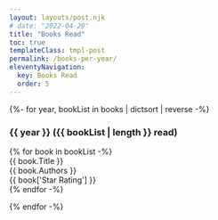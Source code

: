 ```yaml
---
layout: layouts/post.njk
# date: "2022-04-20"
title: "Books Read"
toc: true
templateClass: tmpl-post
permalink: /books-per-year/
eleventyNavigation:
  key: Books Read
  order: 5
---
```


{%- for year, bookList in books | dictsort | reverse -%}

### {{ year }} ({{ bookList | length }} read)

<div class="library">
{% for book in bookList -%}
<div>{{ book.Title }}</div>
<div>{{ book.Authors }}</div>
<div>{{ book['Star Rating'] }}</div>
{% endfor -%}
</div>

{% endfor -%}